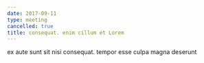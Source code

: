 ```yaml
---
date: 2017-09-11
type: meeting
cancelled: true
title: consequat. enim cillum et Lorem
---
```

ex aute sunt sit nisi consequat. tempor esse culpa magna deserunt